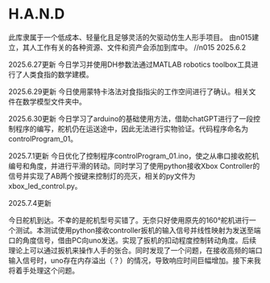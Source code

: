 # H.A.N.D

此库隶属于一个低成本、轻量化且足够灵活的欠驱动仿生人形手项目。
由n015建立，其人工作有关的各种资源、文件和资产会添加到库中。
//n015 2025.6.2

2025.6.27更新
今日学习并使用DH参数法通过MATLAB robotics toolbox工具进行了人类食指的数学建模。

2025.6.29更新
今日使用蒙特卡洛法对食指指尖的工作空间进行了确认。相关文件在数学模型文件夹中。

2025.6.30更新
今日学习了arduino的基础使用方法，借助chatGPT进行了一段控制程序的编写，舵机仍在运送途中，因此无法进行实物验证。代码程序命名为controlProgram\_01。

2025.7.1更新
今日优化了控制程序controlProgram\_01.ino，使之从串口接收舵机编号和角度，并进行平滑的转动。同时学习了使用python接收Xbox Controller的信号并实现了AB两个按键来控制灯的亮灭，相关的py文件为xbox\_led\_control.py。

2025.7.4更新

今日舵机到达。不幸的是舵机型号买错了。无奈只好使用原先的160°舵机进行一个测试。本测试使用python接收controller扳机的输入信号并线性映射为发送至端口的角度信号，借由PC向uno发送。实现了扳机的扣动程度控制转动角度。后续理论上可以通过扳机来操作人手的张合。同时发现了一个问题，在接收高频的端口输入信号时，uno存在内存溢出（？）的情况，导致响应时间巨幅增加。接下来我将着手处理这个问题。

